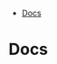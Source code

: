 <!-- START doctoc generated TOC please keep comment here to allow auto update -->
<!-- DON'T EDIT THIS SECTION, INSTEAD RE-RUN doctoc TO UPDATE -->

- [Docs](#docs)

<!-- END doctoc generated TOC please keep comment here to allow auto update -->

# Docs

